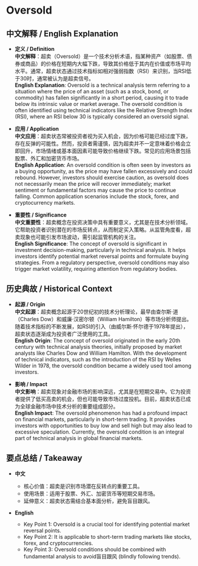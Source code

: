 # Oversold

## 中文解释 / English Explanation

* **定义 / Definition**  
  **中文解释**：超卖（Oversold）是一个技术分析术语，指某种资产（如股票、债券或商品）的价格在短期内大幅下跌，导致其价格低于其内在价值或市场平均水平。通常，超卖状态通过技术指标如相对强弱指数（RSI）来识别，当RSI低于30时，通常被认为是超卖信号。  
  **English Explanation**: Oversold is a technical analysis term referring to a situation where the price of an asset (such as a stock, bond, or commodity) has fallen significantly in a short period, causing it to trade below its intrinsic value or market average. The oversold condition is often identified using technical indicators like the Relative Strength Index (RSI), where an RSI below 30 is typically considered an oversold signal.

* **应用 / Application**  
  **中文应用**：超卖状态常被投资者视为买入机会，因为价格可能已经过度下跌，存在反弹的可能性。然而，投资者需谨慎，因为超卖并不一定意味着价格会立即回升，市场情绪或基本面因素可能导致价格继续下跌。常见的应用场景包括股票、外汇和加密货币市场。  
  **English Application**: An oversold condition is often seen by investors as a buying opportunity, as the price may have fallen excessively and could rebound. However, investors should exercise caution, as oversold does not necessarily mean the price will recover immediately; market sentiment or fundamental factors may cause the price to continue falling. Common application scenarios include the stock, forex, and cryptocurrency markets.

* **重要性 / Significance**  
  **中文重要性**：超卖概念在投资决策中具有重要意义，尤其是在技术分析领域。它帮助投资者识别潜在的市场反转点，从而制定买入策略。从监管角度看，超卖现象也可能引发市场波动，需引起监管机构的关注。  
  **English Significance**: The concept of oversold is significant in investment decision-making, particularly in technical analysis. It helps investors identify potential market reversal points and formulate buying strategies. From a regulatory perspective, oversold conditions may also trigger market volatility, requiring attention from regulatory bodies.

## 历史典故 / Historical Context

* **起源 / Origin**  
  **中文起源**：超卖概念起源于20世纪初的技术分析理论，最早由查尔斯·道（Charles Dow）和威廉·汉密尔顿（William Hamilton）等市场分析师提出。随着技术指标的不断发展，如RSI的引入（由威尔斯·怀尔德于1978年提出），超卖状态逐渐成为投资者广泛使用的工具。  
  **English Origin**: The concept of oversold originated in the early 20th century with technical analysis theories, initially proposed by market analysts like Charles Dow and William Hamilton. With the development of technical indicators, such as the introduction of the RSI by Welles Wilder in 1978, the oversold condition became a widely used tool among investors.

* **影响 / Impact**  
  **中文影响**：超卖现象对金融市场的影响深远，尤其是在短期交易中。它为投资者提供了低买高卖的机会，但也可能导致市场过度投机。目前，超卖状态已成为全球金融市场中技术分析的重要组成部分。  
  **English Impact**: The oversold phenomenon has had a profound impact on financial markets, particularly in short-term trading. It provides investors with opportunities to buy low and sell high but may also lead to excessive speculation. Currently, the oversold condition is an integral part of technical analysis in global financial markets.

## 要点总结 / Takeaway

* **中文**  
  - 核心价值：超卖是识别市场潜在反转点的重要工具。  
  - 使用场景：适用于股票、外汇、加密货币等短期交易市场。  
  - 延伸意义：超卖状态需结合基本面分析，避免盲目跟风。

* **English**  
  - Key Point 1: Oversold is a crucial tool for identifying potential market reversal points.  
  - Key Point 2: It is applicable to short-term trading markets like stocks, forex, and cryptocurrencies.  
  - Key Point 3: Oversold conditions should be combined with fundamental analysis to avoid盲目跟风 (blindly following trends).